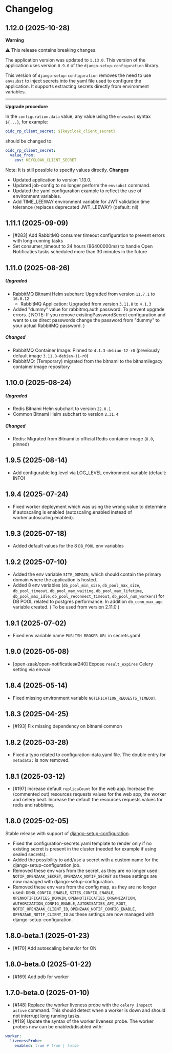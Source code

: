 # Changelog

## 1.12.0 (2025-10-28)

**Warning**

⚠️ This release contains breaking changes.

The application version was updated to `1.13.0`. This version of the application uses version `0.9.0` of the `django-setup-configuration` library.

This version of `django-setup-configuration` removes the need to use `envsubst` to inject secrets into the yaml file used to 
configure the application. It supports extracting secrets directly from environment variables.

---

**Upgrade procedure**

In the `configuration.data` value, any value using the `envsubst` syntax `${...}`, for example:

```yaml
oidc_rp_client_secret: ${keycloak_client_secret}
```
should be changed to:
```yaml
oidc_rp_client_secret:
  value_from:
    env: KEYCLOAK_CLIENT_SECRET
```
Note: It is still possible to specify values directly. 
**Changes**
- Updated application to version 1.13.0.
- Updated job-config to no longer perform the `envsubst` command.
- Updated the yaml configuration example to reflect the use of environment variables.
- Add TIME_LEEWAY environment variable for JWT validation time tolerance (replaces deprecated JWT_LEEWAY) (default: nil)

## 1.11.1 (2025-09-09)

- [#283] Add RabbitMQ consumer timeout configuration to prevent errors with long-running tasks
- Set consumer_timeout to 24 hours (86400000ms) to handle Open Notificaties tasks scheduled more than 30 minutes in the future


## 1.11.0 (2025-08-26)
##### Upgraded
- RabbitMQ Bitnami Helm subchart: Upgraded from version `11.7.1` to `16.0.12`
  * RabbitMQ Application: Upgraded from version `3.11.8` to `4.1.3`
- Added "dummy" value for rabbitmq.auth.password: To prevent upgrade errors. ( NOTE: If you remove existingPasswordSecret configuration and want to use direct passwords change the password from "dummy" to your actual RabbitMQ password. )
##### Changed
- RabbitMQ Container Image: Pinned to `4.1.3-debian-12-r0` (previously default image `3.11.8-debian-11-r0`)
- RabbitMQ: (Temporary) migrated from the bitnami to the bitnamilegacy container image repository

## 1.10.0 (2025-08-24)
##### Upgraded
- Redis Bitnami Helm subchart to version `22.0.1`
- Common Bitnami Helm subchart to version `2.31.4`
##### Changed
- Redis: Migrated from Bitnami to official Redis container image (`8.0`, pinned)

## 1.9.5 (2025-08-14)

- Add configurable log level via LOG_LEVEL environment variable (default: INFO)

## 1.9.4 (2025-07-24)

- Fixed worker deployment which was using the wrong value to determine if autoscaling is enabled (autoscaling.enabled instead of worker.autoscaling.enabled).

## 1.9.3 (2025-07-18)

- Added default values for the 8 `DB_POOL` env variables

## 1.9.2 (2025-07-10)

- Added the env variable `SITE_DOMAIN`, which should contain the primary domain where the application is hosted.
- Added 8 env variables (`db_pool_min_size`, `db_pool_max_size`, `db_pool_timeout`, `db_pool_max_waiting`, `db_pool_max_lifetime`, `db_pool_max_idle`, `db_pool_reconnect_timeout`, `db_pool_num_workers`) for DB POOL related to postgres performance. In addition `db_conn_max_age` variable created. ( To be used from version 2.11.0 )

## 1.9.1 (2025-07-02)

- Fixed env variable name `PUBLISH_BROKER_URL` in secrets.yaml

## 1.9.0 (2025-05-08)

- [open-zaak/open-notificaties#240] Expose `result_expires` Celery setting via envvar

## 1.8.4 (2025-05-14)

- Fixed missing environment variable `NOTIFICATION_REQUESTS_TIMEOUT`.

## 1.8.3 (2025-04-25)
- [#193] Fix missing dependency on bitnami common

## 1.8.2 (2025-03-28)

- Fixed a typo related to configuration-data.yaml file. The double entry for `metadata:` is now removed.

## 1.8.1 (2025-03-12)

- [#197] Increase default `replicaCount` for the web app. Increase the (commented out) resources requests values for the web app, the worker and celery beat. Increase the default the resources requests values for redis and rabbitmq.

## 1.8.0 (2025-02-05)

Stable release with support of [django-setup-configuration](https://github.com/maykinmedia/django-setup-configuration). 

- Fixed the configuration-secrets.yaml template to render only if no existing secret is present in the cluster (needed for example if using sealed secrets).
- Added the possibility to add/use a secret with a custom name for the django-setup-configuration job.
- Removed these env vars from the secret, as they are no longer used: `NOTIF_OPENZAAK_SECRET`, `OPENZAAK_NOTIF_SECRET` as these settings are now managed with django-setup-configuration.
- Removed these env vars from the config map, as they are no longer used: `DEMO_CONFIG_ENABLE`, `SITES_CONFIG_ENABLE`, `OPENNOTIFICATIES_DOMAIN`, `OPENNOTIFICATIES_ORGANIZATION`, `AUTHORIZATION_CONFIG_ENABLE`, `AUTORISATIES_API_ROOT`, `NOTIF_OPENZAAK_CLIENT_ID`, `OPENZAAK_NOTIF_CONFIG_ENABLE`, `OPENZAAK_NOTIF_CLIENT_ID` as these settings are now managed with django-setup-configuration.

## 1.8.0-beta.1 (2025-01-23)

- [#170] Add autoscaling behavior for ON

## 1.8.0-beta.0 (2025-01-22)

- [#169] Add pdb for worker

## 1.7.0-beta.0 (2025-01-10)

- [#148] Replace the worker liveness probe with the `celery inspect active` command. This should detect when a worker is down and should not interrupt long running tasks.
- [#119] Update the syntax of the worker liveness probe. The worker probes now can be enabled/disabled with:

```yaml
worker:
  livenessProbe:
    enabled: true # true | false
```
